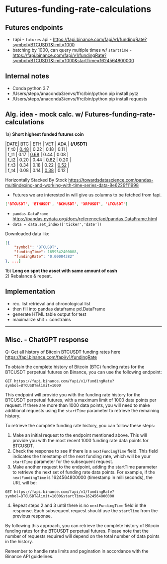 # Futures-funding-rate-calculations

## Futures endpoints
- `f`api - `futures` api - https://fapi.binance.com/fapi/v1/fundingRate?symbol=BTCUSDT&limit=1000
- batching by 1000, can query multiple times w/ `startTime` -  https://fapi.binance.com/fapi/v1/fundingRate?symbol=BTCUSDT&limit=1000&startTime=1624564800000

## Internal notes
- Conda python 3.7
- /Users/stepo/anaconda3/envs/ffrc/bin/python pip install pytz
- /Users/stepo/anaconda3/envs/ffrc/bin/python pip install requests

## Alg. idea - mock calc. w/ Futures-funding-rate-calculations
1a) **Short highest funded futures coin**  


|DATE| BTC | ETH | VET | ADA | **(/USDT)**  
| f_t0 | <ins>0.48</ins> | 0.22 | 0.18 | 0.11 |  
| f_t1 | 0.17 | <ins>0.68</ins> | 0.44 | 0.08 |  
| f_t2 | 0.20 | 0.44 | <ins>0.82</ins> | 0.20 |  
| f_t3 | 0.34 | 0.18 | 0.22 | <ins>0.52</ins> |  
| f_t4 | 0.08 | 0.14 | <ins>0.38</ins> | 0.12 |  

Horizontally Stacked By Stock https://towardsdatascience.com/pandas-multiindexing-and-working-with-time-series-data-8e6229f11998

- Futures we are interested in will give us columns to be fetched from fapi.
```json
['BTCUSDT', 'ETHUSDT', 'BCHUSDT', 'XRPUSDT', 'LTCUSDT']
```
- `pandas.DataFrame` https://pandas.pydata.org/docs/reference/api/pandas.DataFrame.html
- `data = data.set_index(['ticker','date'])`  

Downloaded data like
```json
[{
    "symbol": "BTCUSDT",
    "fundingTime": 1659542400008,
    "fundingRate": "0.00004382"
}, ...]
```

1b) **Long on spot the asset with same amount of cash**  
2) Rebalance & repeat.

## Implementation
- rec. list retrieval and chronological list
- then fill into pandas dataframe pd.DataFrame
- generate HTML table output for test 
- maximalize shit + constrains
___
## Misc. - ChatGPT response
Q: Get all history of Bitcoin BTCUSDT funding rates here https://fapi.binance.com/fapi/v1/fundingRate

To obtain the complete history of Bitcoin (BTC) funding rates for the BTCUSDT perpetual futures on Binance, you can use the following endpoint:

```
GET https://fapi.binance.com/fapi/v1/fundingRate?symbol=BTCUSDT&limit=1000
```

This endpoint will provide you with the funding rate history for the BTCUSDT perpetual futures, with a maximum limit of 1000 data points per request. If there are more than 1000 data points, you will need to make additional requests using the `startTime` parameter to retrieve the remaining history.

To retrieve the complete funding rate history, you can follow these steps:

1. Make an initial request to the endpoint mentioned above. This will provide you with the most recent 1000 funding rate data points for BTCUSDT.
2. Check the response to see if there is a `nextFundingTime` field. This field indicates the timestamp of the next funding rate, which will be your `startTime` parameter for the subsequent request.
3. Make another request to the endpoint, adding the startTime parameter to retrieve the next set of funding rate data points. For example, if the `nextFundingTime` is 1624564800000 (timestamp in milliseconds), the URL will be:

```
GET https://fapi.binance.com/fapi/v1/fundingRate?symbol=BTCUSDT&limit=1000&startTime=1624564800000
```

4. Repeat steps 2 and 3 until there is no `nextFundingTime` field in the response. Each subsequent request should use the `startTime` from the previous response.  

By following this approach, you can retrieve the complete history of Bitcoin funding rates for the BTCUSDT perpetual futures. Please note that the number of requests required will depend on the total number of data points in the history.

Remember to handle rate limits and pagination in accordance with the Binance API guidelines.